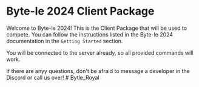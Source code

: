 # Byte-le 2024 Client Package

Welcome to Byte-le 2024! This is the Client Package that will be used to compete. You can follow the instructions listed in the Byte-le 2024 documentation in the `Getting Started` section. 

You will be connected to the server already, so all provided commands will work.

If there are anyy questions, don't be afraid to message a developer in the Discord or call us over!
#   B y t l e _ R o y a l  
 